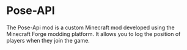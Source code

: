 # Pose-API
The Pose-Api mod is a custom Minecraft mod developed using the Minecraft Forge modding platform. It allows you to log the position of players when they join the game.
